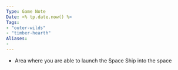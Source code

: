 ```yaml
---
Type: Game Note
Date: <% tp.date.now() %>
Tags:
- "outer-wilds"
- "timber-hearth"
Aliases:
- 
---
```

- Area where you are able to launch the Space Ship into the space